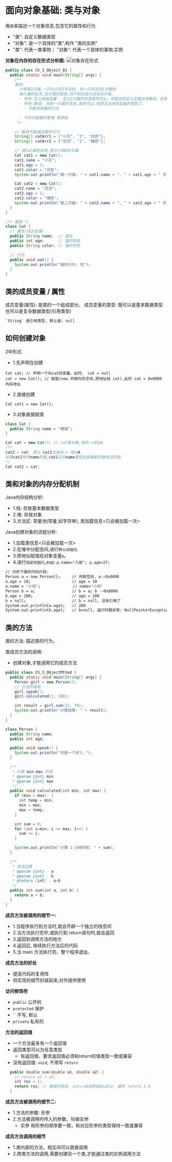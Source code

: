 # 面向对象基础: 类与对象
用`类`来描述一个对象信息,包含它的属性和行为
- "类": 自定义数据类型
- "对象": 是一个具体的"类",称作 "类的实例"
- "类": 代表一类事物； "对象": 代表一个具体的事物,实例

**对象在内存的存在形式分析图:**
![对象存在形式](https://i.postimg.cc/TPL62FG2/image.png)
```java
public class Ch_1_Object_01 {
  public static void main(String[] args) {
    /**
    需求:
      小明有2只猫,一只叫小花3岁白色，另一只叫泡泡1岁橘色、
      输入猫的名字,显示猫的信息,找不到则显示没有这只猫.
      - 传统-定义单独变量： 定义2只猫的信息虽然可以，但是这样定义变量非常繁琐、如果要添加猫的爱好? 不好维护
      - 传统-数组: 存放一只猫的信息,虽然可以,但是无法体验变量的类型了。
        - 不能体现猫的行为

      - 不利于数据的管理,效率低
     */

    // 数组不能描述猫的行为
    String[] catArr1 = {"小花", "3", "白色"};
    String[] catArr2 = {"泡泡", "1", "橘色"};

    // 用Cat类的实例,表示小明的2只猫
    Cat cat1 = new Cat();
    cat1.name = "小花";
    cat1.age = 3;
    cat1.color = "白色";
    System.out.println("第一只猫: " + cat1.name + ", " + cat1.age + " 岁, 花色: " + cat1.color);

    Cat cat2 = new Cat();
    cat2.name = "泡泡";
    cat2.age = 1;
    cat2.color = "橘色";
    System.out.println("第二只猫: " + cat2.name + ", " + cat2.age + " 岁, 花色: " + cat2.color);
  }
}

/** 猫类 */
class Cat {
  // 属性(成员变量)
  public String name;  // 猫名
  public int age;      // 猫的年龄
  public String color; // 猫的花色

  // 行为
  public void eat() {
    System.out.println("猫的行为: 吃");
  }
}
```




## 类的成员变量 / 属性
成员变量(属性): 是类的一个组成部分。
成员变量的类型: 既可以是基本数据类型也可以是复杂数据类型(引用类型)
```bash
`String` 是引用类型, 默认值: null
```




## 如何创建对象
2中形式
- 1.先声明在创建
```
Cat cat; // 声明一个叫cat的变量。此时， cat = null
cat = new Cat(); // 赋值(new 开辟内存空间,把地址给 cat),此时 cat = 0x0000 内存地址
```

- 2.直接创建
```
Cat cat1 = new Cat();
```

- 3.对象直接赋值
```java
class Cat {
  public String name = "橘猫";
}

Cat cat = new Cat(); // cat是对象,指向->地址A
/**
cat2 = cat; 那么 cat2也指向-> 地址A.
如果cat2修改name的值,cat1访问name属性会是最新的被改过的值、
*/
Cat cat2 = cat;
```




## 类和对象的内存分配机制
Java内存结构分析:
- 1.栈: 存放基本数据类型
- 2.堆: 存放对象
- 3.方法区: 常量池(常量,如字符串), 类加载信息<只会被加载一次>

Java创建对象的流程分析:
- 1.加载类信息<只会被加载一次>
- 2.在堆中分配空间,进行`默认初始化`
- 3.把地址赋值给对象变量`p`。
- 4.进行`指定初始化`,exp: `p.name="八戒"; p.age=27;`

```bash
// 分析下面的代码片段:
Person a = new Person();     // 开辟空间, a->0x0000
a.age = 18;                  // age = 18
a.name = "小明";              // name="小明"
Person b = a;                // b = a; b ->0x0000
b.age = 200;                 // age = 200
b = null;                    // b = null, 没有引用了
System.out.println(a.age);   // 200
System.out.println(b.age);   // b=null, 运行时报异常: NullPointerException
```




## 类的方法
类的方法: 描述类的行为。

类成员方法的调用:
- 创建对象,才能调用它的成员方法
```java
public class Ch_3_ObjectMthod {
  public static void main(String[] args) {
    Person girl = new Person();
    // 方法的调用
    girl.speak();
    girl.calculated(1, 100);

    int result = girl.sum(21, 79);
    System.out.println("计算结果: " + result);
  }
}

class Person {
  public String name;
  public int age;

  public void speak() {
    System.out.println("你是一个好人.");
  }

  /**
   * 计算 min-max 的和
   * @param {int} min 
   * @param {int} max 
   */
  public void calculated(int min, int max) {
    if (min > max)  {
      int temp = min;
      min = max;
      max = temp;
    }

    int sum = 0;
    for (int i=min; i <= max; i++) {
      sum += i;
    }

    System.out.println("计算 1-100的和: " + sum);
  }

  /**
   * 加法运算
   * @param {int} - a
   * @param {int} - b
   * @return {int} - a+b
   */
  public int sum(int a, int b) {
    return a + b;
  }
}
```


**成员方法被调用的细节一:**
- 1.当程序执行到方法时,就会开辟一个独立的栈空间
- 2.当方法执行完毕,或执行到 return语句时,就会返回
- 3.返回到调用方法的地方
- 4.返回后, 继续执行方法后的代码
- 5.当 main 方法执行完，整个程序退出、


**成员方法的好处**
- 提高代码的复用性
- 将实现的细节封装起来,对外提供使用


**访问修饰符**
- `public` 公开的
- `protected` 保护
- `` 不写, 默认
- `private` 私有的


**方法的返回值**
- 一个方法最多有一个返回值
- 返回类型可以为任意类型
  - 有返回值，要求返回值必须和return的值类型一致或兼容
- 没有返回值: `void`, 不用写 `return`
```java
  public double sum(double a1, double a2) {
    // return a1 + a2;
    int res = 1;
    return res; // 兼容的类型, int=>自动转成double, 最终 return 1.0
  }
```

**成员方法被调用的细节二:**
- 1.方法的参数: 形参
- 2.方法被调用时传入的参数，叫做实参
  - 实参 和形参的顺序要一致，和对应形参的类型保持一致或兼容


**成员方法调用的细节**
- 1.类内部的方法，相互间可以直接调用
- 2.跨类方法的调用,需要创建另一个类,才能通过类的实例调用方法
